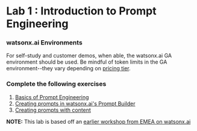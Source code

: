 # Lab 1 : Introduction to Prompt Engineering

### watsonx.ai Environments
For self-study and customer demos, when able, the watsonx.ai GA environment should be used.  Be mindful of token limits in the GA environment--they vary depending on [pricing tier](https://www.ibm.com/products/watsonx-data/pricing).

### Complete the following exercises
1. [Basics of Prompt Engineering](./prompt-engineering/prompt-engineering-basics.md)
2. [Creating prompts in watsonx.ai's Prompt Builder](./prompt-engineering/prompt-engineering-exercises.md)
3. [Creating prompts with content](./prompt-engineering/prompt-with-content-exercises.md)

**NOTE:** This lab is based off an [earlier workshop from EMEA on watsonx.ai](https://github.ibm.com/ClientEngineering/generative-ai-emea)
